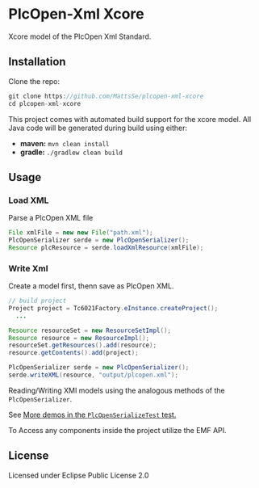 # PlcOpen-Xml Xcore

Xcore model of the PlcOpen Xml Standard.

## Installation

Clone the repo:

```java
git clone https://github.com/MattsSe/plcopen-xml-xcore
cd plcopen-xml-xcore
```

This project comes with automated build support for the xcore model. All Java code will be generated during build using either:

* **maven:** `mvn clean install`
* **gradle:** `./gradlew clean build`

## Usage

### Load XML

Parse a PlcOpen XML file

```java
File xmlFile = new new File("path.xml");
PlcOpenSerializer serde = new PlcOpenSerializer();
Resource plcResource = serde.loadXmlResource(xmlFile);

```

### Write Xml

Create a model first, thenn save as PlcOpen XML.

```java
// build project
Project project = Tc6021Factory.eInstance.createProject();
  ...

Resource resourceSet = new ResourceSetImpl();
Resource resource = new ResourceImpl();
resourceSet.getResources().add(resource);
resource.getContents().add(project);

PlcOpenSerializer serde = new PlcOpenSerializer();
serde.writeXML(resource, "output/plcopen.xml");
```

Reading/Writing XMI models using the analogous methods of the `PlcOpenSerializer`.

See [More demos in the `PlcOpenSerializeTest` test.](src/test/java/org/plcopen/xcore/serde/PlcOpenSerializeTest.java)

To Access any components inside the project utilize the EMF API.

## License

Licensed under Eclipse Public License 2.0